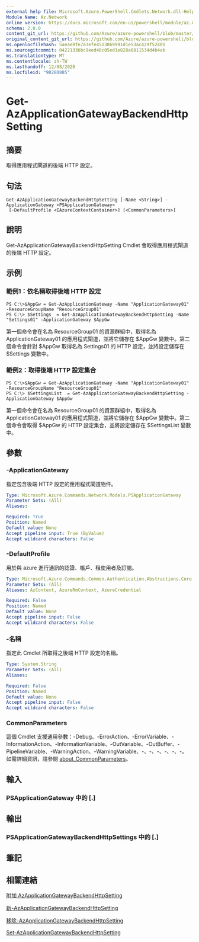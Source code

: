 ```yaml
---
external help file: Microsoft.Azure.PowerShell.Cmdlets.Network.dll-Help.xml
Module Name: Az.Network
online version: https://docs.microsoft.com/en-us/powershell/module/az.network/get-azapplicationgatewaybackendhttpsetting
schema: 2.0.0
content_git_url: https://github.com/Azure/azure-powershell/blob/master/src/Network/Network/help/Get-AzApplicationGatewayBackendHttpSetting.md
original_content_git_url: https://github.com/Azure/azure-powershell/blob/master/src/Network/Network/help/Get-AzApplicationGatewayBackendHttpSetting.md
ms.openlocfilehash: 5aeae0fe7a3efe4513869991d1e53ac429f52401
ms.sourcegitcommit: 04221336bc9eed46c05ed1e828a6811534d4b4ab
ms.translationtype: MT
ms.contentlocale: zh-TW
ms.lasthandoff: 12/08/2020
ms.locfileid: "98280885"
---
```

# Get-AzApplicationGatewayBackendHttpSetting

## 摘要
取得應用程式閘道的後端 HTTP 設定。

## 句法

```
Get-AzApplicationGatewayBackendHttpSetting [-Name <String>] -ApplicationGateway <PSApplicationGateway>
 [-DefaultProfile <IAzureContextContainer>] [<CommonParameters>]
```

## 說明
Get-AzApplicationGatewayBackendHttpSetting Cmdlet 會取得應用程式閘道的後端 HTTP 設定。

## 示例

### 範例1：依名稱取得後端 HTTP 設定
```
PS C:\>$AppGw = Get-AzApplicationGateway -Name "ApplicationGateway01" -ResourceGroupName "ResourceGroup01"
PS C:\> $Settings  = Get-AzApplicationGatewayBackendHttpSetting -Name "Settings01" -ApplicationGateway $AppGw
```

第一個命令會在名為 ResourceGroup01 的資源群組中，取得名為 ApplicationGateway01 的應用程式閘道，並將它儲存在 $AppGw 變數中。第二個命令會針對 $AppGw 取得名為 Settings01 的 HTTP 設定，並將設定儲存在 $Settings 變數中。

### 範例2：取得後端 HTTP 設定集合
```
PS C:\>$AppGw = Get-AzApplicationGateway -Name "ApplicationGateway01" -ResourceGroupName "ResourceGroup01"
PS C:\> $SettingsList  = Get-AzApplicationGatewayBackendHttpSetting -ApplicationGateway $AppGw
```

第一個命令會在名為 ResourceGroup01 的資源群組中，取得名為 ApplicationGateway01 的應用程式閘道，並將它儲存在 $AppGw 變數中。第二個命令會取得 $AppGw 的 HTTP 設定集合，並將設定儲存在 $SettingsList 變數中。

## 參數

### -ApplicationGateway
指定包含後端 HTTP 設定的應用程式閘道物件。

```yaml
Type: Microsoft.Azure.Commands.Network.Models.PSApplicationGateway
Parameter Sets: (All)
Aliases:

Required: True
Position: Named
Default value: None
Accept pipeline input: True (ByValue)
Accept wildcard characters: False
```

### -DefaultProfile
用於與 azure 進行通訊的認證、帳戶、租使用者及訂閱。

```yaml
Type: Microsoft.Azure.Commands.Common.Authentication.Abstractions.Core.IAzureContextContainer
Parameter Sets: (All)
Aliases: AzContext, AzureRmContext, AzureCredential

Required: False
Position: Named
Default value: None
Accept pipeline input: False
Accept wildcard characters: False
```

### -名稱
指定此 Cmdlet 所取得之後端 HTTP 設定的名稱。

```yaml
Type: System.String
Parameter Sets: (All)
Aliases:

Required: False
Position: Named
Default value: None
Accept pipeline input: False
Accept wildcard characters: False
```

### CommonParameters
這個 Cmdlet 支援通用參數：-Debug、-ErrorAction、-ErrorVariable、-InformationAction、-InformationVariable、-OutVariable、-OutBuffer、-PipelineVariable、-WarningAction、-WarningVariable、-、-、-、-、-、-。 如需詳細資訊，請參閱 [about_CommonParameters](http://go.microsoft.com/fwlink/?LinkID=113216)。

## 輸入

### PSApplicationGateway 中的 [.]

## 輸出

### PSApplicationGatewayBackendHttpSettings 中的 [.]

## 筆記

## 相關連結

[附加 AzApplicationGatewayBackendHttpSetting](./Add-AzApplicationGatewayBackendHttpSetting.md)

[新-AzApplicationGatewayBackendHttpSetting](./New-AzApplicationGatewayBackendHttpSetting.md)

[移除-AzApplicationGatewayBackendHttpSetting](./Remove-AzApplicationGatewayBackendHttpSetting.md)

[Set-AzApplicationGatewayBackendHttpSetting](./Set-AzApplicationGatewayBackendHttpSetting.md)

